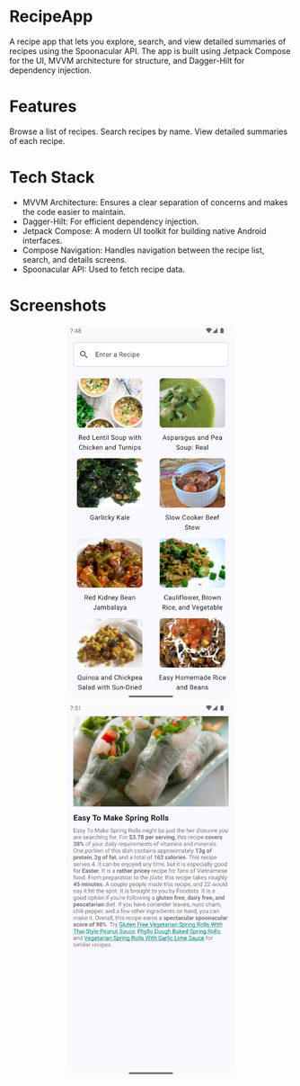 # RecipeApp

A recipe app that lets you explore, search, and view detailed summaries of recipes using the Spoonacular API. The app is built using Jetpack Compose for the UI, MVVM architecture for structure, and Dagger-Hilt for dependency injection.

# Features
Browse a list of recipes.
Search recipes by name.
View detailed summaries of each recipe.

# Tech Stack
- MVVM Architecture: Ensures a clear separation of concerns and makes the code easier to maintain.
- Dagger-Hilt: For efficient dependency injection.
- Jetpack Compose: A modern UI toolkit for building native Android interfaces.
- Compose Navigation: Handles navigation between the recipe list, search, and details screens.
- Spoonacular API: Used to fetch recipe data.


# Screenshots
<p align="center">
  <img alt="screenshot1" src="https://github.com/Thirupathi76/RecipeApp/blob/main/app/src/main/res/assets/screenshots/Screenshot_20240908_194854.png?raw=true" width="300">
  <img alt="screenshot2" src="https://github.com/Thirupathi76/RecipeApp/blob/main/app/src/main/res/assets/screenshots/Screenshot_20240908_195108.png?raw=true" width="300">
</p>



